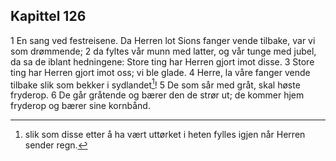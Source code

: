 ## Kapittel 126

1 En sang ved festreisene. Da Herren lot Sions fanger vende tilbake, var vi som drømmende;
2 da fyltes vår munn med latter, og vår tunge med jubel, da sa de iblant hedningene: Store ting har Herren gjort imot disse.
3 Store ting har Herren gjort imot oss; vi ble glade.
4 Herre, la våre fanger vende tilbake slik som bekker i sydlandet[^1]!
5 De som sår med gråt, skal høste fryderop.
6 De går gråtende og bærer den de strør ut; de kommer hjem fryderop og bærer sine kornbånd.

[^1]:  slik som disse etter å ha vært uttørket i heten fylles igjen når Herren sender regn.
